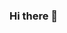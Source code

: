 ### Hi there 👋

<!--
**silveracosta/silveracosta** is a ✨ _special_ ✨ repository because its `README.md` (this file) appears on your GitHub profile.

Here are some ideas to get you started:

i am Silver Acosta, BSIT-3, Central Philippine University.

5 fun Interesting about myself

-i have a biggest secretly dream for being popular sometimes.
-having a passion in dancing.
-bonding a good situation in my whole family.
-watching anime series during my free time and feeling down in myself.
-Being a good Boyfriend to my special someone.

-->
